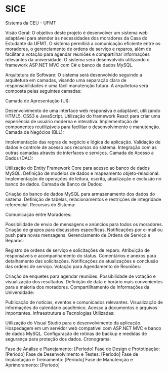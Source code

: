 # SICE
Sistema da CEU - UFMT

Visão Geral:
O objetivo deste projeto é desenvolver um sistema web adaptável para atender às necessidades dos moradores da Casa do Estudante da UFMT. O sistema permitirá a comunicação eficiente entre os moradores, o gerenciamento de ordens de serviço e reparos, além de facilitar a votação para agendar reuniões e compartilhar informações relevantes da universidade. O sistema será desenvolvido utilizando o framework ASP.NET MVC com C# e banco de dados MySQL.

Arquitetura de Software:
O sistema será desenvolvido seguindo a arquitetura em camadas, visando uma separação clara de responsabilidades e uma fácil manutenção futura. A arquitetura será composta pelas seguintes camadas:

Camada de Apresentação (UI):

Desenvolvimento de uma interface web responsiva e adaptável, utilizando HTML5, CSS3 e JavaScript.
Utilização do framework React para criar uma experiência de usuário moderna e interativa.
Implementação de componentes reutilizáveis para facilitar o desenvolvimento e manutenção.
Camada de Negócios (BLL):

Implementação das regras de negócio e lógica de aplicação.
Validação de dados e controle de acesso aos recursos do sistema.
Integração com as outras camadas através de interfaces e serviços.
Camada de Acesso a Dados (DAL):

Utilização do Entity Framework Core para acesso ao banco de dados MySQL.
Definição de modelos de dados e mapeamento objeto-relacional.
Implementação de operações de leitura, escrita, atualização e exclusão no banco de dados.
Camada de Banco de Dados:

Criação do banco de dados MySQL para armazenamento dos dados do sistema.
Definição de tabelas, relacionamentos e restrições de integridade referencial.
Recursos do Sistema:

Comunicação entre Moradores:

Possibilidade de envio de mensagens e anúncios para todos os moradores.
Criação de grupos para discussões específicas.
Notificações por e-mail ou push para novas mensagens.
Gerenciamento de Ordens de Serviço e Reparos:

Registro de ordens de serviço e solicitações de reparo.
Atribuição de responsáveis e acompanhamento do status.
Comentários e anexos para detalhamento das solicitações.
Notificações de atualizações e conclusão das ordens de serviço.
Votação para Agendamento de Reuniões:

Criação de enquetes para agendar reuniões.
Possibilidade de votação e visualização dos resultados.
Definição de data e horário mais convenientes para a maioria dos moradores.
Compartilhamento de Informações da Universidade:

Publicação de notícias, eventos e comunicados relevantes.
Visualização de informações do calendário acadêmico.
Acesso a documentos e arquivos importantes.
Infraestrutura e Tecnologias Utilizadas:

Utilização do Visual Studio para o desenvolvimento da aplicação.
Hospedagem em um servidor web compatível com ASP.NET MVC e banco de dados MySQL.
Configuração de rotinas de backup e medidas de segurança para proteção dos dados.
Cronograma:

Fase de Análise e Planejamento: [Período]
Fase de Design e Prototipação: [Período]
Fase de Desenvolvimento e Testes: [Período]
Fase de Implantação e Treinamento: [Período]
Fase de Manutenção e Aprimoramento: [Período]
